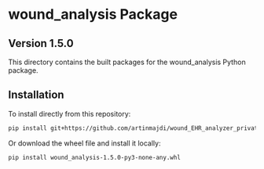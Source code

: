 # wound_analysis Package

## Version 1.5.0

This directory contains the built packages for the wound_analysis Python package.

## Installation

To install directly from this repository:

```bash
pip install git+https://github.com/artinmajdi/wound_EHR_analyzer_private.git
```

Or download the wheel file and install it locally:

```bash
pip install wound_analysis-1.5.0-py3-none-any.whl
```
